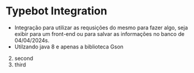 # Typebot Integration

- Integração para utilizar as requsições do mesmo para fazer algo, seja exibir para um front-end ou para salvar as informações no banco de 04/04/2024s.
- Utilzando java 8 e apenas a biblioteca Gson
2. second
3. third

